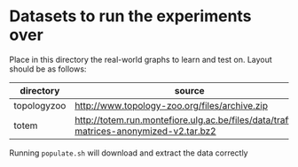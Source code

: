 # Datasets to run the experiments over

Place in this directory the real-world graphs to learn and test on. Layout
should be as follows:

directory   | source
------------|----------------------------------------------------------------------------------------
topologyzoo | http://www.topology-zoo.org/files/archive.zip
totem       | http://totem.run.montefiore.ulg.ac.be/files/data/traffic-matrices-anonymized-v2.tar.bz2

Running `populate.sh` will download and extract the data correctly
